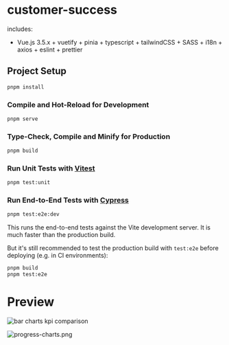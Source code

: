# customer-success

includes:
- Vue.js 3.5.x + vuetify + pinia + typescript + tailwindCSS + SASS + i18n + axios + eslint + prettier

## Project Setup

```sh
pnpm install
```

### Compile and Hot-Reload for Development

```sh
pnpm serve
```

### Type-Check, Compile and Minify for Production

```sh
pnpm build
```

### Run Unit Tests with [Vitest](https://vitest.dev/)

```sh
pnpm test:unit
```

### Run End-to-End Tests with [Cypress](https://www.cypress.io/)

```sh
pnpm test:e2e:dev
```

This runs the end-to-end tests against the Vite development server.
It is much faster than the production build.

But it's still recommended to test the production build with `test:e2e` before deploying (e.g. in CI environments):

```sh
pnpm build
pnpm test:e2e
```
# Preview
![bar charts kpi comparison](https://bitbucket.org/joineer-ag/customer-success/src/develop/frontend/src/assets/documentation/bar-charts-kpi-comparison.png)

![progress-charts.png](https://bitbucket.org/joineer-ag/customer-success/src/develop/frontend/src/assets/documentation/progress-charts.png)